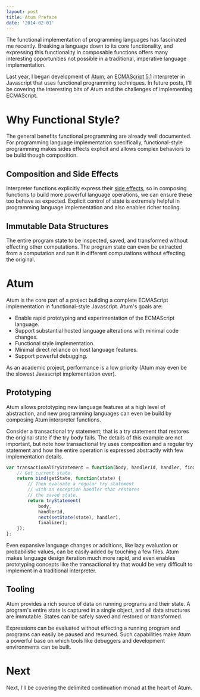 ```yaml
---
layout: post
title: Atum Preface
date: '2014-02-01'
---
```

The functional implementation of programming languages has fascinated me recently. Breaking a language down to its core functionality, and expressing this functionality in composable functions offers many interesting opportunities not possible in a traditional, imperative language implementation.

Last year, I began development of [Atum][atum], an [ECMAScript 5.1][ecma51] interpreter in Javascript that uses functional programming techniques. In future posts, I'll be covering the interesting bits of Atum and the challenges of implementing ECMAScript.

# Why Functional Style?

The general benefits functional programming are already well documented. For programming language implementation specifically, functional-style programming makes sides effects explicit and allows complex behaviors to be build though composition.

## Composition and Side Effects
Interpreter functions explicitly express their [side effects][side-effects], so in composing functions to build more powerful language operations, we can ensure these too behave as expected. Explicit control of state is extremely helpful in programming language implementation and also enables richer tooling.

## Immutable Data Structures
The entire program state to be inspected, saved, and transformed without effecting other computations. The program state can even be extracted from a computation and run it in different computations without effecting the original. 


# Atum
Atum is the core part of a project building a complete ECMAScript implementation  in functional-style Javascript. Atum's goals are:

* Enable rapid prototyping and experimentation of the ECMAScript language.
* Support substantial hosted language alterations with minimal code changes.
* Functional style implementation.
* Minimal direct reliance on host language features.
* Support powerful debugging.

As an academic project, performance is a low priority (Atum may even be the slowest Javascript implementation ever).

## Prototyping
Atum allows prototyping new language features at a high level of abstraction, and new programming languages can even be build by composing Atum interpreter functions.

Consider a transactional try statement; that is a try statement that restores the original state if the try body fails. The details of this example are not important, but note how transactional try uses composition and a regular try statement and how the entire operation is expressed abstractly with few implementation details.

```js
var transactionalTryStatement = function(body, handlerId, handler, finalizer) {
    // Get current state.
    return bind(getState, function(state) { 
        // Then evaluate a regular try statement
        // with an exception handler that restores
        // the saved state.
        return tryStatement(
            body,
            handlerId,
            next(setState(state), handler), 
            finalizer);
    });
};
```

Even expansive language changes or additions, like lazy evaluation or probabilistic values, can be easily added by touching a few files. Atum makes language design iteration much more rapid, and even enables prototyping concepts like the transactional try that would be very difficult to implement in a traditional interpreter.

## Tooling
Atum provides a rich source of data on running programs and their state. A  program's entire state is captured in a single object, and all data structures are immutable. States can be safely saved and restored or transformed. 

Expressions can be evaluated without effecting a running program and programs can easily be paused and resumed. Such capabilities make Atum a powerful base on which tools like debuggers and development environments can be built. 



# Next
Next, I'll be covering the delimited continuation monad at the heart of Atum.


[atum]: https://github.com/mattbierner/atum
[side-effects]: http://en.wikipedia.org/wiki/Side_effect_(computer_science)
[ecma51]: http://www.ecma-international.org/ecma-262/5.1/